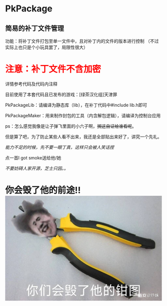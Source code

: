 # PkPackage
## 简易的补丁文件管理

功能：将补丁文件打包至单一文件中，且对补丁内的文件的版本进行控制
（不过实际上也只是个小玩具罢了，局限性很大）

# <font color=red>注意：补丁文件不含加密</font>
详情参考代码及代码内注释


目前使用了本套代码且已发布的游戏：[绿茶汉化组]天津罪


PkPackageLib：请编译为静态库（lib），在补丁代码中#include lib.h即可


PkPackageMaker：用来制作封包的工具（内含解包逻辑），请编译为控制台应用


ps：怎么感觉我像是让子弹飞里面的小六子啊，~~搁这自证给谁看呢~~。


但是算了吧，为了防止某些人看不出来，我还是全部贴出来好了，讲究一个先礼。


*能力不足的时候，先不要一眼丁真，这样只会被人笑话捏*


点一首I got smoke送给他/她


*不要妨碍人家开源，芝士只因。。*
# 你会毁了他的前途!!![他的前途](https://github.com/Dir-A/Amatsutsumi_CHS_UnPack/blob/main/qiantu.jpeg)
